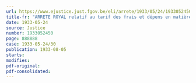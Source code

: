 ```yaml
---
url: https://www.ejustice.just.fgov.be/eli/arrete/1933/05/24/1933052450/justel
title-fr: "ARRETE ROYAL relatif au tarif des frais et dépens en matière civile et commerciale"
date: 1933-05-24
source: Justice
number: 1933052450
page: 888888
case: 1933-05-24/30
publication: 1933-08-05
starts:
modifies:
pdf-original:
pdf-consolidated:
---
```


